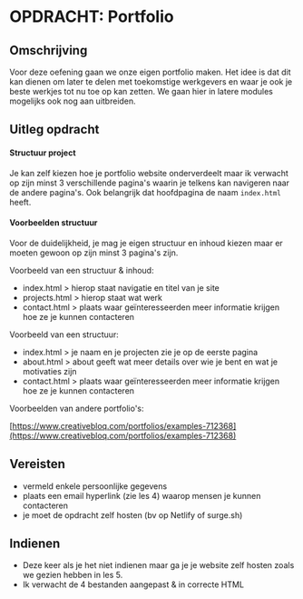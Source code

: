 # OPDRACHT: Portfolio

## Omschrijving

Voor deze oefening gaan we onze eigen portfolio maken. Het idee is dat dit kan dienen om later te delen met toekomstige werkgevers en waar je ook je beste werkjes tot nu toe op kan zetten. We gaan hier in latere modules mogelijks ook nog aan uitbreiden.

## Uitleg opdracht

#### Structuur project

Je kan zelf kiezen hoe je portfolio website onderverdeelt maar ik verwacht op zijn minst 3 verschillende pagina's waarin je telkens kan navigeren naar de andere pagina's.
Ook belangrijk dat hoofdpagina de naam `index.html` heeft.

#### Voorbeelden structuur

Voor de duidelijkheid, je mag je eigen structuur en inhoud kiezen maar er moeten gewoon op zijn minst 3 pagina's zijn.

Voorbeeld van een structuur & inhoud:

* index.html > hierop staat navigatie en titel van je site
* projects.html > hierop staat wat werk
* contact.html > plaats waar geïnteresseerden meer informatie krijgen hoe ze je kunnen contacteren

Voorbeeld van een structuur:

* index.html > je naam en je projecten zie je op de eerste pagina
* about.html > about geeft wat meer details over wie je bent en wat je motivaties zijn
* contact.html > plaats waar geïnteresseerden meer informatie krijgen hoe ze je kunnen contacteren

Voorbeelden van andere portfolio's:

[https://www.creativebloq.com/portfolios/examples-712368](https://www.creativebloq.com/portfolios/examples-712368)

## Vereisten

* vermeld enkele persoonlijke gegevens
* plaats een email hyperlink (zie les 4) waarop mensen je kunnen contacteren
* je moet de opdracht zelf hosten (bv op Netlify of surge.sh)

## Indienen

- Deze keer als je het niet indienen maar ga je je website zelf hosten zoals we gezien hebben in les 5.
- Ik verwacht de 4 bestanden aangepast & in correcte HTML
